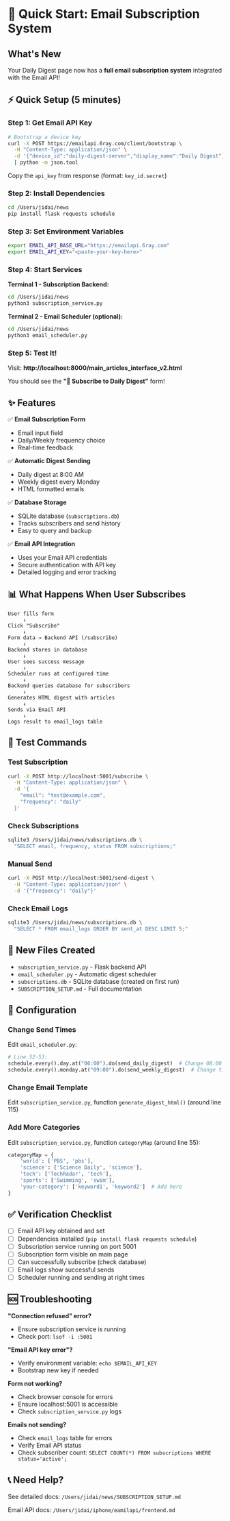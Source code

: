 # 🚀 Quick Start: Email Subscription System

## What's New

Your Daily Digest page now has a **full email subscription system** integrated with the Email API!

## ⚡ Quick Setup (5 minutes)

### Step 1: Get Email API Key
```bash
# Bootstrap a device key
curl -X POST https://emailapi.6ray.com/client/bootstrap \
  -H "Content-Type: application/json" \
  -d '{"device_id":"daily-digest-server","display_name":"Daily Digest"}' \
  | python -m json.tool
```

Copy the `api_key` from response (format: `key_id.secret`)

### Step 2: Install Dependencies
```bash
cd /Users/jidai/news
pip install flask requests schedule
```

### Step 3: Set Environment Variables
```bash
export EMAIL_API_BASE_URL="https://emailapi.6ray.com"
export EMAIL_API_KEY="<paste-your-key-here>"
```

### Step 4: Start Services

**Terminal 1 - Subscription Backend:**
```bash
cd /Users/jidai/news
python3 subscription_service.py
```

**Terminal 2 - Email Scheduler (optional):**
```bash
cd /Users/jidai/news
python3 email_scheduler.py
```

### Step 5: Test It!

Visit: **http://localhost:8000/main_articles_interface_v2.html**

You should see the **"📧 Subscribe to Daily Digest"** form!

## ✨ Features

✅ **Email Subscription Form**
- Email input field
- Daily/Weekly frequency choice
- Real-time feedback

✅ **Automatic Digest Sending**
- Daily digest at 8:00 AM
- Weekly digest every Monday
- HTML formatted emails

✅ **Database Storage**
- SQLite database (`subscriptions.db`)
- Tracks subscribers and send history
- Easy to query and backup

✅ **Email API Integration**
- Uses your Email API credentials
- Secure authentication with API key
- Detailed logging and error tracking

## 📊 What Happens When User Subscribes

```
User fills form
     ↓
Click "Subscribe"
     ↓
Form data → Backend API (/subscribe)
     ↓
Backend stores in database
     ↓
User sees success message
     ↓
Scheduler runs at configured time
     ↓
Backend queries database for subscribers
     ↓
Generates HTML digest with articles
     ↓
Sends via Email API
     ↓
Logs result to email_logs table
```

## 🧪 Test Commands

### Test Subscription
```bash
curl -X POST http://localhost:5001/subscribe \
  -H "Content-Type: application/json" \
  -d '{
    "email": "test@example.com",
    "frequency": "daily"
  }'
```

### Check Subscriptions
```bash
sqlite3 /Users/jidai/news/subscriptions.db \
  "SELECT email, frequency, status FROM subscriptions;"
```

### Manual Send
```bash
curl -X POST http://localhost:5001/send-digest \
  -H "Content-Type: application/json" \
  -d '{"frequency": "daily"}'
```

### Check Email Logs
```bash
sqlite3 /Users/jidai/news/subscriptions.db \
  "SELECT * FROM email_logs ORDER BY sent_at DESC LIMIT 5;"
```

## 📁 New Files Created

- `subscription_service.py` - Flask backend API
- `email_scheduler.py` - Automatic digest scheduler
- `subscriptions.db` - SQLite database (created on first run)
- `SUBSCRIPTION_SETUP.md` - Full documentation

## 🔧 Configuration

### Change Send Times
Edit `email_scheduler.py`:
```python
# Line 52-53:
schedule.every().day.at("06:00").do(send_daily_digest)  # Change 08:00 to 06:00
schedule.every().monday.at("09:00").do(send_weekly_digest)  # Change time
```

### Change Email Template
Edit `subscription_service.py`, function `generate_digest_html()` (around line 115)

### Add More Categories
Edit `subscription_service.py`, function `categoryMap` (around line 55):
```python
categoryMap = {
    'world': ['PBS', 'pbs'],
    'science': ['Science Daily', 'science'],
    'tech': ['TechRadar', 'tech'],
    'sports': ['Swimming', 'swim'],
    'your-category': ['keyword1', 'keyword2']  # Add here
}
```

## ✅ Verification Checklist

- [ ] Email API key obtained and set
- [ ] Dependencies installed (`pip install flask requests schedule`)
- [ ] Subscription service running on port 5001
- [ ] Subscription form visible on main page
- [ ] Can successfully subscribe (check database)
- [ ] Email logs show successful sends
- [ ] Scheduler running and sending at right times

## 🆘 Troubleshooting

**"Connection refused" error?**
- Ensure subscription service is running
- Check port: `lsof -i :5001`

**"Email API key error"?**
- Verify environment variable: `echo $EMAIL_API_KEY`
- Bootstrap new key if needed

**Form not working?**
- Check browser console for errors
- Ensure localhost:5001 is accessible
- Check `subscription_service.py` logs

**Emails not sending?**
- Check `email_logs` table for errors
- Verify Email API status
- Check subscriber count: `SELECT COUNT(*) FROM subscriptions WHERE status='active';`

## 📞 Need Help?

See detailed docs: `/Users/jidai/news/SUBSCRIPTION_SETUP.md`

Email API docs: `/Users/jidai/iphone/eamilapi/frontend.md`
